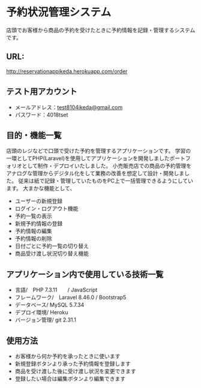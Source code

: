 # 予約状況管理システム
店頭でお客様から商品の予約を受けたときに予約情報を記録・管理するシステムです。

## URL: 
http://reservationappikeda.herokuapp.com/order

## テスト用アカウント
- メールアドレス：test8104ikeda@gmail.com
- パスワード：4018tset


## 目的・機能一覧
店頭のレジなどで口頭で受けた予約を管理するアプリケーションです。
学習の一環としてPHP(Laravel)を使用してアプリケーションを開発しましたポートフォリオとして制作・デプロイいたしました。
小売販売店での商品の予約管理をアナログな管理からデジタル化をして業務の改善を想定して設計・開発しました。
従来は紙で記録・管理していたものをPC上で一括管理できるようにしています。
大まかな機能として、
- ユーザーの新規登録
- ログイン・ログアウト機能
- 予約一覧の表示
- 新規予約情報の登録
- 予約情報の編集
- 予約情報の削除
- 日付ごとに予約一覧の切り替え
- 商品受け渡し状況切り替え機能

## アプリケーション内で使用している技術一覧
- 言語/　PHP 7.3.11　　/ JavaScript
- フレームワーク/　Laravel 8.46.0 / Bootstrap5
- データベース/ MySQL 5.7.34
- デプロイ環境/ Heroku
- バージョン管理/ git 2.31.1

## 使用方法
- お客様から何か予約を承ったときに使います
- 新規登録ボタンより承った予約情報を登録します
- 商品を受け渡した後に受け渡し状況を変更できます
- 登録したい場合は編集ボタンより編集できます

